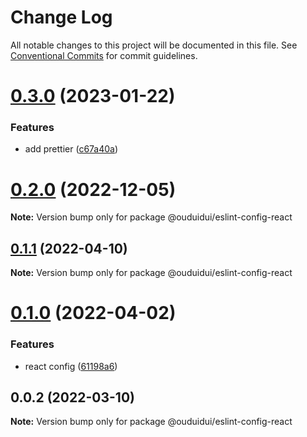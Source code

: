 # Change Log

All notable changes to this project will be documented in this file.
See [Conventional Commits](https://conventionalcommits.org) for commit guidelines.

# [0.3.0](https://github.com/ouduidui/eslint-config/compare/v0.2.0...v0.3.0) (2023-01-22)


### Features

* add prettier ([c67a40a](https://github.com/ouduidui/eslint-config/commit/c67a40a2330d4d5b8941f56abbd3a95d4638e4dc))





# [0.2.0](https://github.com/ouduidui/eslint-config/compare/v0.1.1...v0.2.0) (2022-12-05)

**Note:** Version bump only for package @ouduidui/eslint-config-react





## [0.1.1](https://github.com/ouduidui/eslint-config/compare/v0.1.0...v0.1.1) (2022-04-10)

**Note:** Version bump only for package @ouduidui/eslint-config-react





# [0.1.0](https://github.com/ouduidui/eslint-config/compare/v0.0.2...v0.1.0) (2022-04-02)


### Features

* react config ([61198a6](https://github.com/ouduidui/eslint-config/commit/61198a68240eaf63033eb8b13b4da7ef859dc1eb))





## 0.0.2 (2022-03-10)

**Note:** Version bump only for package @ouduidui/eslint-config-react
